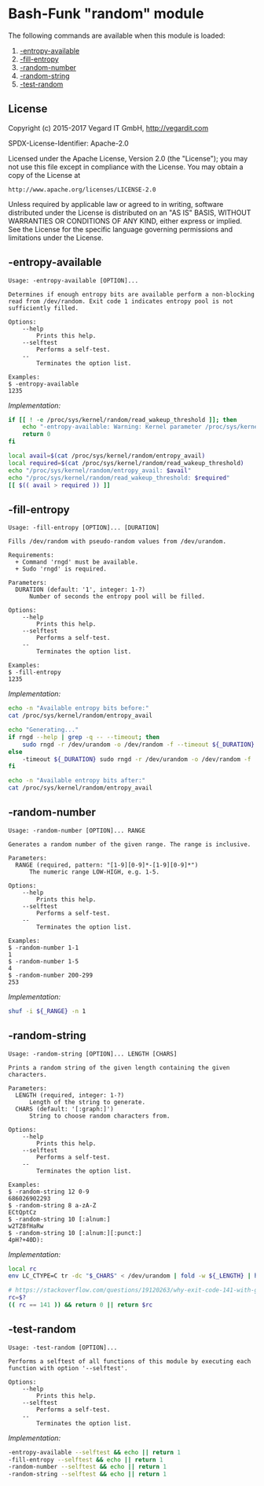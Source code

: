 # Bash-Funk "random" module

[//]: # (THIS FILE IS GENERATED BY BASH-FUNK GENERATOR)

The following commands are available when this module is loaded:

1. [-entropy-available](#-entropy-available)
1. [-fill-entropy](#-fill-entropy)
1. [-random-number](#-random-number)
1. [-random-string](#-random-string)
1. [-test-random](#-test-random)


## <a name="license"></a>License

Copyright (c) 2015-2017 Vegard IT GmbH, http://vegardit.com

SPDX-License-Identifier: Apache-2.0

Licensed under the Apache License, Version 2.0 (the "License");
you may not use this file except in compliance with the License.
You may obtain a copy of the License at

    http://www.apache.org/licenses/LICENSE-2.0

Unless required by applicable law or agreed to in writing, software
distributed under the License is distributed on an "AS IS" BASIS,
WITHOUT WARRANTIES OR CONDITIONS OF ANY KIND, either express or implied.
See the License for the specific language governing permissions and
limitations under the License.


## <a name="-entropy-available"></a>-entropy-available

```
Usage: -entropy-available [OPTION]...

Determines if enough entropy bits are available perform a non-blocking read from /dev/random. Exit code 1 indicates entropy pool is not sufficiently filled.

Options:
    --help 
        Prints this help.
    --selftest 
        Performs a self-test.
    --
        Terminates the option list.

Examples:
$ -entropy-available 
1235
```

*Implementation:*
```bash
if [[ ! -e /proc/sys/kernel/random/read_wakeup_threshold ]]; then
    echo "-entropy-available: Warning: Kernel parameter /proc/sys/kernel/random/read_wakeup_threshold is not present, assuming sufficient entropy is available."
    return 0
fi

local avail=$(cat /proc/sys/kernel/random/entropy_avail)
local required=$(cat /proc/sys/kernel/random/read_wakeup_threshold)
echo "/proc/sys/kernel/random/entropy_avail: $avail"
echo "/proc/sys/kernel/random/read_wakeup_threshold: $required"
[[ $(( avail > required )) ]]
```


## <a name="-fill-entropy"></a>-fill-entropy

```
Usage: -fill-entropy [OPTION]... [DURATION]

Fills /dev/random with pseudo-random values from /dev/urandom.

Requirements:
  + Command 'rngd' must be available.
  + Sudo 'rngd' is required.

Parameters:
  DURATION (default: '1', integer: 1-?)
      Number of seconds the entropy pool will be filled.

Options:
    --help 
        Prints this help.
    --selftest 
        Performs a self-test.
    --
        Terminates the option list.

Examples:
$ -fill-entropy 
1235
```

*Implementation:*
```bash
echo -n "Available entropy bits before:"
cat /proc/sys/kernel/random/entropy_avail

echo "Generating..."
if rngd --help | grep -q -- --timeout; then
    sudo rngd -r /dev/urandom -o /dev/random -f --timeout ${_DURATION}
else
    -timeout ${_DURATION} sudo rngd -r /dev/urandom -o /dev/random -f
fi

echo -n "Available entropy bits after:"
cat /proc/sys/kernel/random/entropy_avail
```


## <a name="-random-number"></a>-random-number

```
Usage: -random-number [OPTION]... RANGE

Generates a random number of the given range. The range is inclusive.

Parameters:
  RANGE (required, pattern: "[1-9][0-9]*-[1-9][0-9]*")
      The numeric range LOW-HIGH, e.g. 1-5.

Options:
    --help 
        Prints this help.
    --selftest 
        Performs a self-test.
    --
        Terminates the option list.

Examples:
$ -random-number 1-1
1
$ -random-number 1-5
4
$ -random-number 200-299
253
```

*Implementation:*
```bash
shuf -i ${_RANGE} -n 1
```


## <a name="-random-string"></a>-random-string

```
Usage: -random-string [OPTION]... LENGTH [CHARS]

Prints a random string of the given length containing the given characters.

Parameters:
  LENGTH (required, integer: 1-?)
      Length of the string to generate.
  CHARS (default: '[:graph:]')
      String to choose random characters from.

Options:
    --help 
        Prints this help.
    --selftest 
        Performs a self-test.
    --
        Terminates the option list.

Examples:
$ -random-string 12 0-9
686026902293
$ -random-string 8 a-zA-Z
ECtQptCz
$ -random-string 10 [:alnum:]
w2TZ8fHaRw
$ -random-string 10 [:alnum:][:punct:]
4pH?+40D):
```

*Implementation:*
```bash
local rc
env LC_CTYPE=C tr -dc "$_CHARS" < /dev/urandom | fold -w ${_LENGTH} | head -n 1

# https://stackoverflow.com/questions/19120263/why-exit-code-141-with-grep-q
rc=$?
(( rc == 141 )) && return 0 || return $rc
```


## <a name="-test-random"></a>-test-random

```
Usage: -test-random [OPTION]...

Performs a selftest of all functions of this module by executing each function with option '--selftest'.

Options:
    --help 
        Prints this help.
    --selftest 
        Performs a self-test.
    --
        Terminates the option list.
```

*Implementation:*
```bash
-entropy-available --selftest && echo || return 1
-fill-entropy --selftest && echo || return 1
-random-number --selftest && echo || return 1
-random-string --selftest && echo || return 1
```
